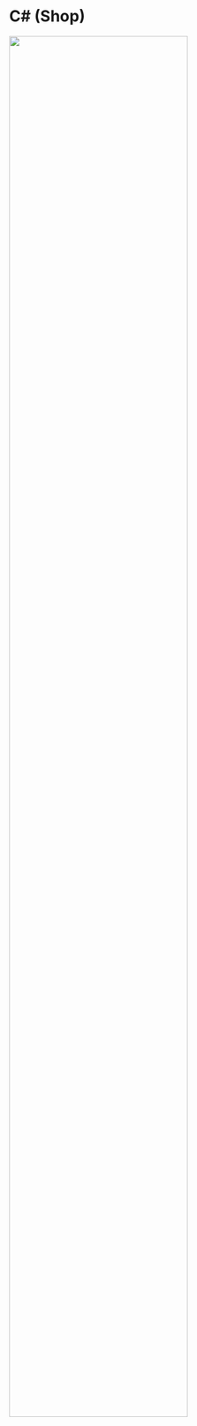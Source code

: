 # C# (Shop)

<img src = "https://github.com/LifeIsRightward/C-shop/assets/90908005/83c0c7a5-5d15-48e9-9695-8b8daa0952ed" width = 80%>


